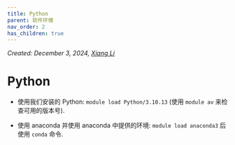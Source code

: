 ```yaml
---
title: Python
parent: 软件环境
nav_order: 2
has_children: true
---
```



*Created: December 3, 2024, [Xiang Li](mailto:646873166@qq.com)*

# Python

- 使用我们安装的 Python: `module load Python/3.10.13` (使用 `module av` 来检查可用的版本号).

- 使用 anaconda 并使用 anaconda 中提供的环境: `module load anaconda3` 后 使用 `conda` 命令.
